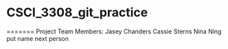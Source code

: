 # CSCI_3308_git_practice

=======
Project Team Members: 
Jasey Chanders
Cassie Sterns
Nina Ning
put name <here> next person